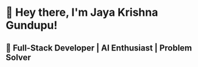 # 🚀 Hey there, I'm Jaya Krishna Gundupu!
## 👋 Full-Stack Developer | AI Enthusiast | Problem Solver

